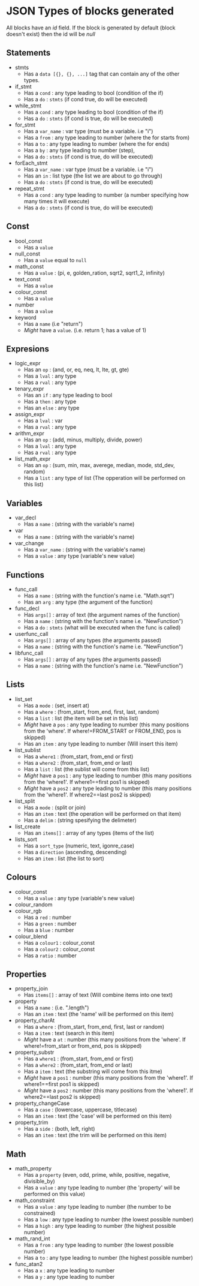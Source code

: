 # JSON Types of blocks generated

All blocks have an *id* field. If the block is generated by default (block doesn't exist)
then the id will be *null*

## Statements
- stmts
    + Has a `data [{}, {}, ...]` tag that can contain any of the other types.
- if_stmt
    + Has a `cond` : any type leading to bool (condition of the if)
    + Has a `do` : `stmts` (if cond true, do will be executed)
- while_stmt
    + Has a `cond` : any type leading to bool (condition of the if)
    + Has a `do` : `stmts` (if cond is true, do will be executed)
- for_stmt
    + Has a `var_name` : var type (must be a variable. i.e "i")
    + Has a `from` : any type leading to number (where the for starts from)
    + Has a `to` : any type leading to number (where the for ends)  
    + Has a `by` : any type leading to number (step),  
    + Has a `do` : `stmts` (if cond is true, do will be executed)
- forEach_stmt
    + Has a `var_name` : var type (must be a variable. i.e "i")
    + Has an `in` : list type (the list we are about to go through)
    + Has a `do` : `stmts` (if cond is true, do will be executed)
- repeat_stmt
    + Has a `cond` : any type leading to number (a number specifying how many times it will execute)  
    + Has a `do` : `stmts` (if cond is true, do will be executed)
    
## Const
- bool_const
    + Has a `value`
- null_const
    + Has a `value` equal to `null` 
- math_const
    + Has a `value` : (pi, e, golden_ration, sqrt2, sqrt1_2, infinity)
- text_const
    + Has a `value`
- colour_const
    + Has a `value`
- number
    + Has a `value`
- keyword
    + Has a `name` (i.e "return")
    + *Might* have a `value`. (i.e. return 1; has a value of 1)
     
## Expresions
- logic_expr
    + Has an `op` : (and, or, eq, neq, lt, lte, gt, gte)
    + Has a `lval` : any type
    + Has a `rval` : any type
- tenary_expr
    + Has an `if` : any type leading to bool
    + Has a `then` : any type
    + Has an `else` : any type
- assign_expr
    + Has a `lval` : var
    + Has a `rval` : any type
- arithm_expr
    + Has an `op` : (add, minus, multiply, divide, power)
    + Has a `lval` : any type
    + Has a `rval` : any type
- list_math_expr
    + Has an `op` : (sum, min, max, averege, median, mode, std_dev, random)
    + Has a `list` : any type of list (The opperation will be performed on this list)
     
## Variables
- var_decl
    + Has a `name` : (string with the variable's name)
- var
    + Has a `name` : (string with the variable's name)
- var_change
    + Has a `var_name` : (string with the variable's name)
    + Has a `value` : any type (variable's new value)
    
## Functions
- func_call
    + Has a `name` : (string with the function's name i.e. "Math.sqrt")
    + Has an `arg` : any type (the argument of the function)
- func_decl
    + Has `args[]` : array of text (the argument names of the function)
    + Has a `name` : (string with the function's name i.e. "NewFunction")
    + Has a `do` : `stmts` (what will be executed when the func is called)
- userfunc_call
    + Has `args[]` : array of any types (the arguments passed)
    + Has a `name` : (string with the function's name i.e. "NewFunction")
- libfunc_call
    + Has `args[]` : array of any types (the arguments passed)
    + Has a `name` : (string with the function's name i.e. "NewFunction")
        
## Lists
- list_set
    + Has a `mode` : (set, insert at)
    + Has a `where` : (from_start, from_end, first, last, random)
    + Has a `list` : list (the item will be set in this list)
    + *Might* have a `pos` : any type leading to number (this many positions from the 'where'. If where!=FROM_START or FROM_END, pos is skipped)
    + Has an `item` : any type leading to number (Will insert this item)
- list_sublist
    + Has a `where1` : (from_start, from_end or first)
    + Has a `where2` : (from_start, from_end or last)
    + Has a `list` : list (the sublist will come from this list)
    + *Might* have a `pos1` : any type leading to number (this many positions from the 'where1'. If where1==first pos1 is skipped)
    + *Might* have a `pos2` : any type leading to number (this many positions from the 'where1'. If where2==last pos2 is skipped)
- list_split
    + Has a `mode` : (split or join)
    + Has an `item` : text (the operation will be performed on that item)
    + Has a `delim` : (string spesifying the delimeter)
- list_create
    + Has an `items[]` : array of any types (items of the list)
- lists_sort
	+ Has a `sort_type` (numeric, text, igonre_case)
	+ Has a `direction` (ascending, descending)
	+ Has an `item` : list (the list to sort)
    
## Colours
- colour_const
    + Has a `value` : any type (variable's new value)
- colour_random
- colour_rgb
    + Has a `red` : number
    + Has a `green` : number
    + Has a `blue` : number
- colour_blend
    + Has a `colour1` : colour_const
    + Has a `colour2` : colour_const
    + Has a `ratio` : number
    
## Properties
- property_join
    + Has `items[]` : array of text (Will combine items into one text)
- property
    + Has a `name` : (i.e. ".length")
    + Has an `item` : text (the 'name' will be performed on this item)
- property_charAt
    + Has a `where` : (from_start, from_end, first, last or random)
    + Has a `item` : text (search in this item)
    + *Might* have a `at` : number (this many positions from the 'where'. If where!=from_start or from_end, pos is skipped)
- property_substr
    + Has a `where1` : (from_start, from_end or first)
    + Has a `where2` : (from_start, from_end or last)
    + Has a `item` : text (the substring will come from this itme)
    + *Might* have a `pos1` : number (this many positions from the 'where1'. If where1==first pos1 is skipped)
    + *Might* have a `pos2` : number (this many positions from the 'where1'. If where2==last pos2 is skipped)
- property_changeCase
    + Has a `case` : (lowercase, uppercase, titlecase)
    + Has an `item` : text (the 'case' will be performed on this item)
- property_trim
    + Has a `side` : (both, left, right)
    + Has an `item` : text (the trim will be performed on this item)
    
## Math
- math_property
    + Has a `property` (even, odd, prime, while, positive, negative, divisible_by)
    + Has a `value` : any type leading to number (the 'property' will be performed on this value)
- math_constraint
    + Has a `value` : any type leading to number (the number to be constrained)
    + Has a `low` : any type leading to number (the lowest possible number)
    + Has a `high` : any type leading to number (the highest possible number)
- math_rand_int
    + Has a `from` : any type leading to number (the lowest possible number)
    + Has a `to` : any type leading to number (the highest possible number)
- func_atan2
    + Has a `x` : any type leading to number
    + Has a `y` : any type leading to number
